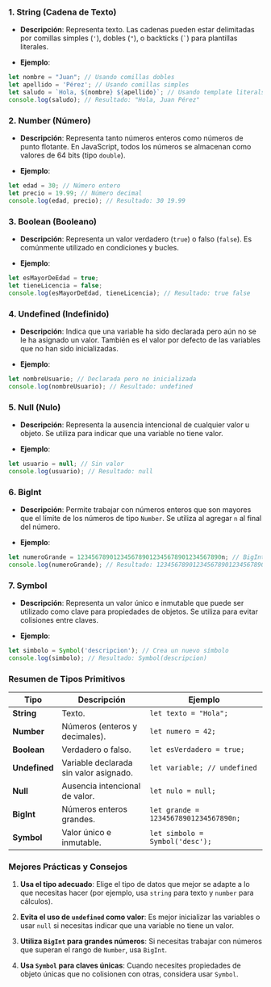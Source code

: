 ### 1. String (Cadena de Texto)

- **Descripción**: Representa texto. Las cadenas pueden estar delimitadas por comillas simples (`'`), dobles (`"`), o backticks (`` ` ``) para plantillas literales.

- **Ejemplo**:

```js
let nombre = "Juan"; // Usando comillas dobles
let apellido = 'Pérez'; // Usando comillas simples
let saludo = `Hola, ${nombre} ${apellido}`; // Usando template literals
console.log(saludo); // Resultado: "Hola, Juan Pérez"
```

### 2. Number (Número)

- **Descripción**: Representa tanto números enteros como números de punto flotante. En JavaScript, todos los números se almacenan como valores de 64 bits (tipo `double`).

- **Ejemplo**:

```js
let edad = 30; // Número entero
let precio = 19.99; // Número decimal
console.log(edad, precio); // Resultado: 30 19.99
```

### 3. Boolean (Booleano)

- **Descripción**: Representa un valor verdadero (`true`) o falso (`false`). Es comúnmente utilizado en condiciones y bucles.

- **Ejemplo**:

```js
let esMayorDeEdad = true;
let tieneLicencia = false;
console.log(esMayorDeEdad, tieneLicencia); // Resultado: true false
```

### 4. Undefined (Indefinido)

- **Descripción**: Indica que una variable ha sido declarada pero aún no se le ha asignado un valor. También es el valor por defecto de las variables que no han sido inicializadas.

- **Ejemplo**:

```js
let nombreUsuario; // Declarada pero no inicializada
console.log(nombreUsuario); // Resultado: undefined
```

### 5. Null (Nulo)

- **Descripción**: Representa la ausencia intencional de cualquier valor u objeto. Se utiliza para indicar que una variable no tiene valor.

- **Ejemplo**:

```js
let usuario = null; // Sin valor
console.log(usuario); // Resultado: null
```

### 6. BigInt

- **Descripción**: Permite trabajar con números enteros que son mayores que el límite de los números de tipo `Number`. Se utiliza al agregar `n` al final del número.

- **Ejemplo**:

```js
let numeroGrande = 1234567890123456789012345678901234567890n; // BigInt
console.log(numeroGrande); // Resultado: 1234567890123456789012345678901234567890n
```

### 7. Symbol

- **Descripción**: Representa un valor único e inmutable que puede ser utilizado como clave para propiedades de objetos. Se utiliza para evitar colisiones entre claves.

- **Ejemplo**:

```js
let simbolo = Symbol('descripcion'); // Crea un nuevo símbolo
console.log(simbolo); // Resultado: Symbol(descripcion)
```

### Resumen de Tipos Primitivos

|**Tipo**|**Descripción**|**Ejemplo**|
|---|---|---|
|**String**|Texto.|`let texto = "Hola";`|
|**Number**|Números (enteros y decimales).|`let numero = 42;`|
|**Boolean**|Verdadero o falso.|`let esVerdadero = true;`|
|**Undefined**|Variable declarada sin valor asignado.|`let variable; // undefined`|
|**Null**|Ausencia intencional de valor.|`let nulo = null;`|
|**BigInt**|Números enteros grandes.|`let grande = 12345678901234567890n;`|
|**Symbol**|Valor único e inmutable.|`let simbolo = Symbol('desc');`|

### Mejores Prácticas y Consejos

1. **Usa el tipo adecuado**: Elige el tipo de datos que mejor se adapte a lo que necesitas hacer (por ejemplo, usa `string` para texto y `number` para cálculos).
    
2. **Evita el uso de `undefined` como valor**: Es mejor inicializar las variables o usar `null` si necesitas indicar que una variable no tiene un valor.
    
3. **Utiliza `BigInt` para grandes números**: Si necesitas trabajar con números que superan el rango de `Number`, usa `BigInt`.
    
4. **Usa `Symbol` para claves únicas**: Cuando necesites propiedades de objeto únicas que no colisionen con otras, considera usar `Symbol`.
